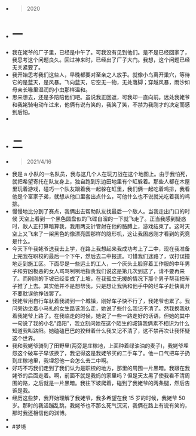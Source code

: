 - > 2020
- # 一
- 我在姥爷的厂子里，已经是中午了。可我没有见到他们。是不是已经回家了，我思考这个问题良久。回过神来时，已经出了厂子大门。我想，这个问题已经无关紧要了。
- 我开始思考我们这些人，早晚都要对至亲之人放手。就像小鸟离开巢穴，等待它的是蓝天，是风暴。飞向蓝天，它空无一物，无处落脚；穿越风暴，雨沙如母亲长喙里湿润的小虫那样温和。
- 思来想去，还是多陪陪他们吧。虽说我正回返，可我却一直向前。远处我姥爷和我姥骑电动车过来，他俩有说有笑的，我笑了笑，不禁为我刚才的决定而感到后怕。
-
- # 二
- > 2021/4/16
- 我是 a 小队的一名队员，我与这几个人在玩刀战在这个地图上。由于我怕死，就把希望寄托在队友身上，独自跑到东边田地里有个缸躲着。那些人都在木屋里玩着游戏，碰巧一个队友跟着我一起躲在缸里，我们俩一起吃着鸡排，我看他是个富家子弟，就想从他口里套出点什么，可他什么也不说就光吃着我的鸡排。
- 慢慢地比分到了赛点，我俩出去帮助队友找最后一个敌人。当我走出门口的时候 天空上看到一个黑色圆盘似的飞碟自溜的一下就飞走了。正当我感到疑惑时，敌人正打算暗算我，我用两支针管射在他的胳膊上，游戏结束了。这时天空上又飞来了一架黑色的像漂亮国那样的隐形机，这让我困惑刚才看到的究竟是什么。
- 今天下午我姥爷送我去上学，在路上我想起来我成功考上了二中，现在我准备上完我在职校的最后一个下午，然后去二中报道。可惜我们迷路了，误打误撞地走到施工区。下面尽是一些运土的工人，一个灰头土脸穿着工作服的中年男子和穷凶极恶的女人骂骂咧咧地指责我们说这是第几次到这了，请不要再来了。而刚刚的下坡已经变成了上坡，在我孤立无援的情况下那个男子帮我把车子推了上去。其实他并不是想帮我，只是想让我俩和他手中的烂车子赶快离开不要耽误他挣钱罢了。
- 我姥爷用自行车驮着我骑到一个城镇，刚好车子快不行了，我姥爷也累了。我问旁边坐着小马扎的女生路该怎么走，她说了些什么我记不清了。然我换我驮着我姥爷上路了。在我临走的时候，她说了一些一路走好的话语，但她的其中一句说了我的小名"路阳"，我立刻问她在这个陌生的城镇我俩素不相识为什么知道我叫路阳。她磕磕巴巴的狡辩着什么我又记不清了，这不禁再次让我怀疑这个世界。
- 我和我姥爷骑到了田野里(两旁是庄稼地，上面种着绿油油的麦子)，我姥爷埋怨这个破车子早该换了，我记得这是我姥爷买的二手车了。他一口气把车子扔到庄稼地里，我埋怨他一会怎么去二中啊。
- 好巧不巧我们走到了我们认为是职校的地方，那里的周围一片黑暗。我跟在我姥爷的后面走着。啊，前面不就是我妈的家里吗？但是天太黑了使我看不清周围的路，之后就是一片黑暗。我往下坡爬着，碰到了我姥爷的两条腿，然后告诉是我。
- 经历这些梦，我开始理解了我姥爷，我多希望在我 15 岁的时候，我姥爷 50 岁。那时的我活蹦乱跳，我姥爷也不那么死气沉沉，我俩在路上有说有笑的，那时我还相信他的渊博。
-
- #梦境
